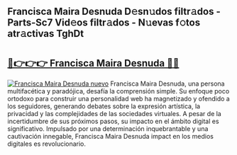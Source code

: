 ## Francisca Maira Desnuda D𝚎sn𝚞dos filtr𝚊dos - Parts-Sc7 Vid𝚎os filtr𝚊dos - N𝚞evas f𝚘tos atr𝚊ctivas TghDt

# <h2><a href="http://mbb2vh.tromn.icu/?c=Francisca+Maira+Desnuda">🔗👉👉👉 Francisca Maira Desnuda 🔗🔗</a></h2>

[![Francisca Maira Desnuda nuevo](https://i.imgur.com/pEAQMta.gif)](http://mbb2vh.tromn.icu/?c=Francisca+Maira+Desnuda)
Francisca Maira Desnuda, una persona multifacética y paradójica, desafía la comprensión simple. Su enfoque poco ortodoxo para construir una personalidad web ha magnetizado y ofendido a los seguidores, generando debates sobre la expresión artística, la privacidad y las complejidades de las sociedades virtuales. A pesar de la incertidumbre de sus próximos pasos, su impacto en el ámbito digital es significativo. Impulsado por una determinación inquebrantable y una cautivación innegable, Francisca Maira Desnuda impact en los medios digitales es revolucionario.
